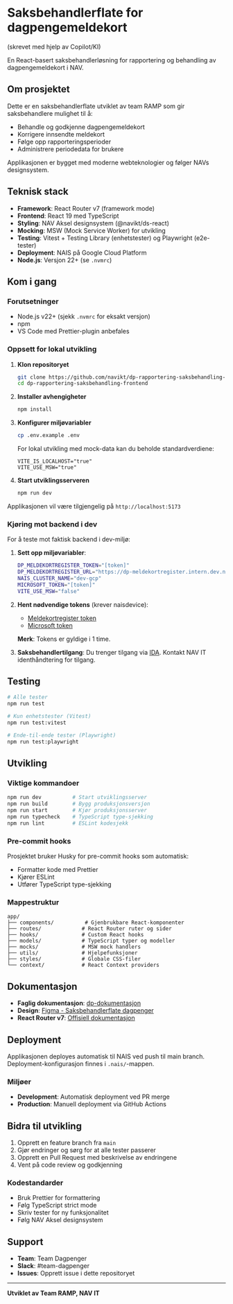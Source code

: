 # Saksbehandlerflate for dagpengemeldekort

(skrevet med hjelp av Copilot/KI)

En React-basert saksbehandlerløsning for rapportering og behandling av dagpengemeldekort i NAV.

## Om prosjektet

Dette er en saksbehandlerflate utviklet av team RAMP som gir saksbehandlere mulighet til å:

- Behandle og godkjenne dagpengemeldekort
- Korrigere innsendte meldekort
- Følge opp rapporteringsperioder
- Administrere periodedata for brukere

Applikasjonen er bygget med moderne webteknologier og følger NAVs designsystem.

## Teknisk stack

- **Framework**: React Router v7 (framework mode)
- **Frontend**: React 19 med TypeScript
- **Styling**: NAV Aksel designsystem (@navikt/ds-react)
- **Mocking**: MSW (Mock Service Worker) for utvikling
- **Testing**: Vitest + Testing Library (enhetstester) og Playwright (e2e-tester)
- **Deployment**: NAIS på Google Cloud Platform
- **Node.js**: Versjon 22+ (se `.nvmrc`)

## Kom i gang

### Forutsetninger

- Node.js v22+ (sjekk `.nvmrc` for eksakt versjon)
- npm
- VS Code med Prettier-plugin anbefales

### Oppsett for lokal utvikling

1. **Klon repositoryet**

   ```bash
   git clone https://github.com/navikt/dp-rapportering-saksbehandling-frontend.git
   cd dp-rapportering-saksbehandling-frontend
   ```

2. **Installer avhengigheter**

   ```bash
   npm install
   ```

3. **Konfigurer miljøvariabler**

   ```bash
   cp .env.example .env
   ```

   For lokal utvikling med mock-data kan du beholde standardverdiene:

   ```
   VITE_IS_LOCALHOST="true"
   VITE_USE_MSW="true"
   ```

4. **Start utviklingsserveren**
   ```bash
   npm run dev
   ```

Applikasjonen vil være tilgjengelig på `http://localhost:5173`

### Kjøring mot backend i dev

For å teste mot faktisk backend i dev-miljø:

1. **Sett opp miljøvariabler**:

   ```bash
   DP_MELDEKORTREGISTER_TOKEN="[token]"
   DP_MELDEKORTREGISTER_URL="https://dp-meldekortregister.intern.dev.nav.no"
   NAIS_CLUSTER_NAME="dev-gcp"
   MICROSOFT_TOKEN="[token]"
   VITE_USE_MSW="false"
   ```

2. **Hent nødvendige tokens** (krever naisdevice):
   - [Meldekortregister token](https://azure-token-generator.intern.dev.nav.no/api/obo?aud=dev-gcp.teamdagpenger.dp-meldekortregister)
   - [Microsoft token](https://azure-token-generator.intern.dev.nav.no/api/obo?aud=https://graph.microsoft.com/.default)

   **Merk**: Tokens er gyldige i 1 time.

3. **Saksbehandlertilgang**: Du trenger tilgang via [IDA](https://ida.intern.nav.no/). Kontakt NAV IT identhåndtering for tilgang.

## Testing

```bash
# Alle tester
npm run test

# Kun enhetstester (Vitest)
npm run test:vitest

# Ende-til-ende tester (Playwright)
npm run test:playwright
```

## Utvikling

### Viktige kommandoer

```bash
npm run dev          # Start utviklingsserver
npm run build        # Bygg produksjonsversjon
npm run start        # Kjør produksjonsserver
npm run typecheck    # TypeScript type-sjekking
npm run lint         # ESLint kodesjekk
```

### Pre-commit hooks

Prosjektet bruker Husky for pre-commit hooks som automatisk:

- Formatter kode med Prettier
- Kjører ESLint
- Utfører TypeScript type-sjekking

### Mappestruktur

```
app/
├── components/          # Gjenbrukbare React-komponenter
├── routes/             # React Router ruter og sider
├── hooks/              # Custom React hooks
├── models/             # TypeScript typer og modeller
├── mocks/              # MSW mock handlers
├── utils/              # Hjelpefunksjoner
├── styles/             # Globale CSS-filer
└── context/            # React Context providers
```

## Dokumentasjon

- **Faglig dokumentasjon**: [dp-dokumentasjon](https://dagpenger-dokumentasjon.ansatt.nav.no/innbyggerflate/ramp/losninger/rapportering/saksbehandlerflate)
- **Design**: [Figma - Saksbehandlerflate dagpenger](https://www.figma.com/design/uQm809LGIjlDRt0kBrvBVl/Behandlingsl%C3%B8sningen?node-id=14138-57188&p=f&t=HJ4yDUkUNOCI48KW-0)
- **React Router v7**: [Offisiell dokumentasjon](https://reactrouter.com/start/framework/installation)

## Deployment

Applikasjonen deployes automatisk til NAIS ved push til main branch. Deployment-konfigurasjon finnes i `.nais/`-mappen.

### Miljøer

- **Development**: Automatisk deployment ved PR merge
- **Production**: Manuell deployment via GitHub Actions

## Bidra til utvikling

1. Opprett en feature branch fra `main`
2. Gjør endringer og sørg for at alle tester passerer
3. Opprett en Pull Request med beskrivelse av endringene
4. Vent på code review og godkjenning

### Kodestandarder

- Bruk Prettier for formattering
- Følg TypeScript strict mode
- Skriv tester for ny funksjonalitet
- Følg NAV Aksel designsystem

## Support

- **Team**: Team Dagpenger
- **Slack**: #team-dagpenger
- **Issues**: Opprett issue i dette repositoryet

---

**Utviklet av Team RAMP, NAV IT**
